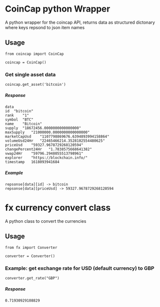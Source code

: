 # CoinCap python Wrapper
A python wrapper for the coincap API, returns data as structured dictonary where keys repsond to json item names

## Usage

```
from coincap import CoinCap

coincap = CoinCap()
```

### Get single asset data
 ```
 coincap.get_asset('bitcoin')
 ```
##### Response
```
data	
id	"bitcoin"
rank	"1"
symbol	"BTC"
name	"Bitcoin"
supply	"18672456.0000000000000000"
maxSupply	"21000000.0000000000000000"
marketCapUsd	"1107798869676.6394893994158864"
volumeUsd24Hr	"22465466214.3528102554480625"
priceUsd	"59327.9678729268120594"
changePercent24Hr	"1.7838575668641382"
vwap24Hr	"59796.2948055513798961"
explorer	"https://blockchain.info/"
timestamp	1618093941684
```
##### Example

```
repsonse[data][id] -> bitcoin
repsonse[data][priceUsd] -> 59327.9678729268120594
```

# fx currency convert class 
A python class to convert the currencies 

## Usage

```
from fx import Converter

converter = Converter()
```

### Example: get exchange rate for USD (default currency) to GBP
 ```
 converter.get_rate("GBP")
 ```
##### Response
```
0.71930929108829
```
